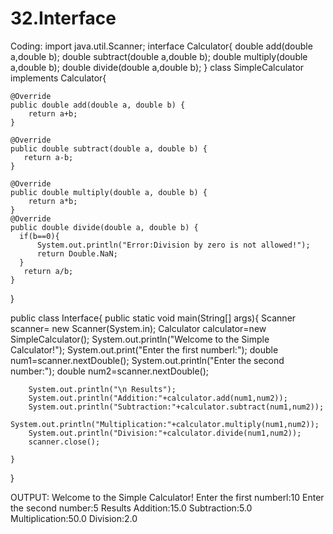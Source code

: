 # 32.Interface
Coding:
import java.util.Scanner;
interface Calculator{
    double add(double a,double b);
    double subtract(double a,double b);
    double multiply(double a,double b);
    double divide(double a,double b);
}
class SimpleCalculator implements Calculator{

    @Override
    public double add(double a, double b) {
        return a+b;
    }

    @Override
    public double subtract(double a, double b) {
       return a-b;
    }

    @Override
    public double multiply(double a, double b) {
        return a*b;
    }
    @Override
    public double divide(double a, double b) {
      if(b==0){
          System.out.println("Error:Division by zero is not allowed!");
          return Double.NaN;
      }
       return a/b;
    }
}

public class Interface{
    public static void main(String[] args){
        Scanner scanner= new Scanner(System.in);
        Calculator calculator=new SimpleCalculator();
        System.out.println("Welcome to the Simple Calculator!");
        System.out.print("Enter the first numberl:");
        double num1=scanner.nextDouble();
        System.out.println("Enter the second number:");
        double num2=scanner.nextDouble();
        
        System.out.println("\n Results");
        System.out.println("Addition:"+calculator.add(num1,num2));
        System.out.println("Subtraction:"+calculator.subtract(num1,num2));
        System.out.println("Multiplication:"+calculator.multiply(num1,num2));
        System.out.println("Division:"+calculator.divide(num1,num2));
        scanner.close();
        
    }
    
}


OUTPUT:
Welcome to the Simple Calculator!
Enter the first numberl:10
Enter the second number:5
 Results
Addition:15.0
Subtraction:5.0
Multiplication:50.0
Division:2.0

